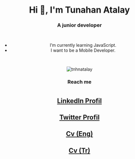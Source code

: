 <div align="center">
<h1> Hi 👋, I'm Tunahan Atalay </h1>


<h3>A junior developer</h3>

</br>

-  I’m currently learning JavaScript.
-  I want to be a Mobile Developer.
 
</br>

<p>
	<img src="https://github-readme-stats.vercel.app/api/top-langs?username=tnhnatalay&show_icons=true&locale=en&layout=compact" alt="tnhnatalay" />
</p>

<h3>Reach me</h3>

#
## [LinkedIn Profil](https://www.linkedin.com/in/tnhnatalay/)
## [Twitter Profil](https://twitter.com/_monkgyatso)
## [Cv (Eng)](cv/Tunahan_Atalay_Cv_Eng.pdf)
## [Cv (Tr)](cv/Tunahan_Atalay_Cv_Tr.pdf)


</div>
